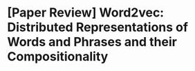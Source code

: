 # [Paper Review] Word2vec: Distributed Representations of Words and Phrases and their Compositionality

